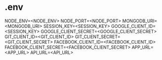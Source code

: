 # .env

NODE_ENV=<NODE_ENV>
NODE_PORT=<NODE_PORT>
MONGODB_URI=<MONGODB_URI>
SESSION_KEY=<SESSION_KEY>
GOOGLE_CLIENT_ID=<SESSION_KEY>
GOOGLE_CLIENT_SECRET=<GOOGLE_CLIENT_SECRET>
GIT_CLIENT_ID=<GIT_CLIENT_ID>
GIT_CLIENT_SECRET=<GIT_CLIENT_SECRET>
FACEBOOK_CLIENT_ID=<FACEBOOK_CLIENT_ID>
FACEBOOK_CLIENT_SECRET=<FACEBOOK_CLIENT_SECRET>
APP_URL=<APP_URL>
API_URL=<API_URL>
